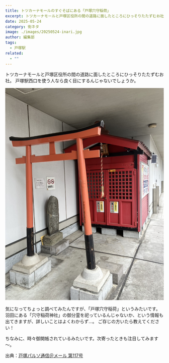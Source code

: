 ```yaml
---
title: トツカーナモールのすぐそばにある「戸塚穴守稲荷」
excerpt: トツカーナモールと戸塚区役所の間の道路に面したところにひっそりたたずむお社
date: 2025-05-24
category: 街ネタ
image: ./images/20250524-inari.jpg
author: 編集部
tags:
  - 戸塚駅
related:
  - ""
---
```

トツカーナモールと戸塚区役所の間の道路に面したところにひっそりたたずむお社。
戸塚駅西口を使う人なら良く目にするんじゃないでしょうか。

<Img src="./images/20250524-inari.jpg"
     alt="戸塚穴守稲荷の外観"
     class="mx-auto w-full md:w-2/3 rounded-lg shadow-md mb-8" />

気になってちょっと調べてみたんですが、「戸塚穴守稲荷」というみたいです。
羽田にある「穴守稲荷神社」の御分霊を祀っているんじゃないか、という情報も出てきますが、詳しいことはよくわからず…。
ご存じの方いたら教えてください！

ちなみに、時々御開帳されているみたいです。次寄ったときも注目してみます～。

出典：[戸塚パルソ通信＠メール 第117号](https://www.totsuka-pallso.jp/mailmagazine/yado/117.html)
